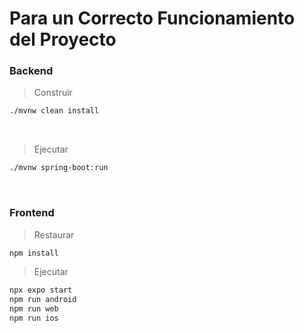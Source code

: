 # Para un Correcto Funcionamiento del Proyecto

### Backend
> Construir

```bash
./mvnw clean install
```

</br>

> Ejecutar 

```bash
./mvnw spring-boot:run
```

</br>

### Frontend

> Restaurar

```bash
npm install
```

> Ejecutar 

```bash
npx expo start
npm run android
npm run web
npm run ios
```
